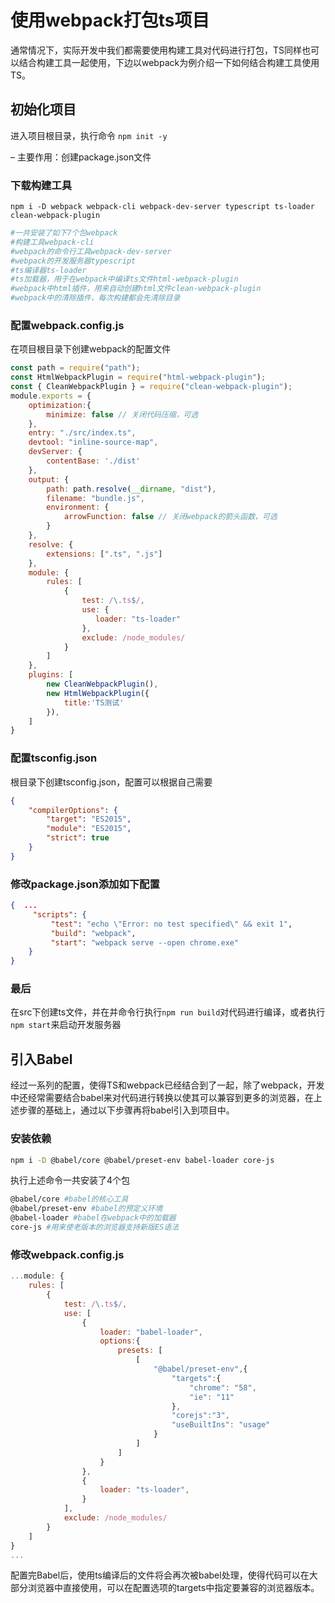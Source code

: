 # 使用webpack打包ts项目

通常情况下，实际开发中我们都需要使用构建工具对代码进行打包，TS同样也可以结合构建工具一起使用，下边以webpack为例介绍一下如何结合构建工具使用TS。

## 初始化项目

进入项目根目录，执行命令 `npm init -y`

– 主要作用：创建package.json文件

### 下载构建工具

`npm i -D webpack webpack-cli webpack-dev-server typescript ts-loader clean-webpack-plugin`

```bash
#一共安装了如下7个包webpack 
#构建工具webpack-cli 
#webpack的命令行工具webpack-dev-server 
#webpack的开发服务器typescript 
#ts编译器ts-loader 
#ts加载器，用于在webpack中编译ts文件html-webpack-plugin 
#webpack中html插件，用来自动创建html文件clean-webpack-plugin 
#webpack中的清除插件，每次构建都会先清除目录
```

### 配置webpack.config.js

在项目根目录下创建webpack的配置文件

```jsx
const path = require("path");
const HtmlWebpackPlugin = require("html-webpack-plugin");
const { CleanWebpackPlugin } = require("clean-webpack-plugin");
module.exports = {
    optimization:{
        minimize: false // 关闭代码压缩，可选    
    },    
    entry: "./src/index.ts",    
    devtool: "inline-source-map",    
    devServer: {
        contentBase: './dist'    
    },    
    output: {
        path: path.resolve(__dirname, "dist"),        
        filename: "bundle.js",        
        environment: {
            arrowFunction: false // 关闭webpack的箭头函数，可选        
        }
    },    
    resolve: {
        extensions: [".ts", ".js"]
    },    
    module: {
        rules: [
            {
                test: /\.ts$/,                
                use: {
                   loader: "ts-loader"
                },                
                exclude: /node_modules/            
            }
        ]
    },    
    plugins: [
        new CleanWebpackPlugin(),        
        new HtmlWebpackPlugin({
            title:'TS测试'        
        }),    
    ]
}
```

### 配置tsconfig.json

根目录下创建tsconfig.json，配置可以根据自己需要

```json
{    
	"compilerOptions": {        
		"target": "ES2015",        
		"module": "ES2015",        
		"strict": true    
	}
}
```

### 修改package.json添加如下配置

```json
{  ...  
	 "scripts": {    
		 "test": "echo \"Error: no test specified\" && exit 1",    
		 "build": "webpack",    
		 "start": "webpack serve --open chrome.exe"  
	}
}
```

### 最后

在src下创建ts文件，并在并命令行执行`npm run build`对代码进行编译，或者执行`npm start`来启动开发服务器

## 引入Babel

经过一系列的配置，使得TS和webpack已经结合到了一起，除了webpack，开发中还经常需要结合babel来对代码进行转换以使其可以兼容到更多的浏览器，在上述步骤的基础上，通过以下步骤再将babel引入到项目中。

### 安装依赖

```bash
npm i -D @babel/core @babel/preset-env babel-loader core-js
```

执行上述命令一共安装了4个包

```bash
@babel/core #babel的核心工具
@babel/preset-env #babel的预定义环境
@babel-loader #babel在webpack中的加载器
core-js #用来使老版本的浏览器支持新版ES语法
```

### 修改webpack.config.js

```jsx
...module: {
    rules: [
        {
            test: /\.ts$/,            
            use: [
                {
                    loader: "babel-loader",                    
                    options:{
                        presets: [
                            [
                                "@babel/preset-env",{
                                    "targets":{
                                        "chrome": "58",          
                                        "ie": "11"                
                                    },                                
                                    "corejs":"3",                             
                                    "useBuiltIns": "usage"                      
                                }
                            ]
                        ]
                    }
                },                
                {
                    loader: "ts-loader",                
                }
            ],            
            exclude: /node_modules/        
        }
    ]
}
...
```

配置完Babel后，使用ts编译后的文件将会再次被babel处理，使得代码可以在大部分浏览器中直接使用，可以在配置选项的targets中指定要兼容的浏览器版本。